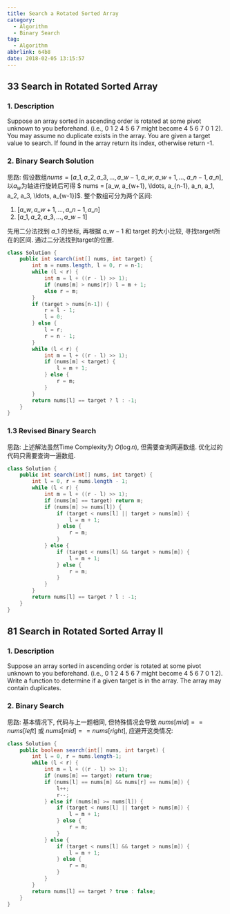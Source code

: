 ```yaml
---
title: Search a Rotated Sorted Array
category:
  - Algorithm
  - Binary Search
tag:
  - Algorithm
abbrlink: 64b8
date: 2018-02-05 13:15:57
---
```


## 33 Search in Rotated Sorted Array
### 1. Description
Suppose an array sorted in ascending order is rotated at some pivot unknown to you beforehand.
(i.e., 0 1 2 4 5 6 7 might become 4 5 6 7 0 1 2).
You may assume no duplicate exists in the array.
You are given a target value to search. If found in the array return its index, otherwise return -1.

### 2. Binary Search Solution
思路: 假设数组$nums = [a\_1, a\_2, a\_3, \ldots, a\_{w-1}, a\_w, a\_{w+1}, \ldots, a\_{n-1}, a\_n]$, 以$a_w$为轴进行旋转后可得 $ nums = [a\_w, a\_{w+1}, \ldots, a\_{n-1}, a\_n, a\_1, a\_2, a\_3, \ldots, a\_{w-1}]$. 整个数组可分为两个区间:
1. $[a\_w, a\_{w+1}, \ldots, a\_{n-1}, a\_n]$
2. $[a\_1, a\_2, a\_3, \ldots, a\_{w-1}]$

先用二分法找到 $a\_1$ 的坐标, 再根据 $a\_{w-1}$ 和 target 的大小比较, 寻找target所在的区间. 通过二分法找到target的位置.
```java
class Solution {
    public int search(int[] nums, int target) {
        int n = nums.length, l = 0, r = n-1;
        while (l < r) {
            int m = l + ((r - l) >> 1);
            if (nums[m] > nums[r]) l = m + 1;
            else r = m;
        }
        if (target > nums[n-1]) {
            r = l - 1;
            l = 0;
        } else {
            l = r;
            r = n - 1;
        }
        while (l < r) {
            int m = l + ((r - l) >> 1);
            if (nums[m] < target) {
                l = m + 1;
            } else {
                r = m;
            }
        }
        return nums[l] == target ? l : -1;
    }
}
```

### 1.3 Revised Binary Search
思路: 上述解法虽然Time Complexity为 $O(\log{n})$, 但需要查询两遍数组. 优化过的代码只需要查询一遍数组.
```java
class Solution {
    public int search(int[] nums, int target) {
        int l = 0, r = nums.length - 1;
        while (l < r) {
            int m = l + ((r - l) >> 1);
            if (nums[m] == target) return m;
            if (nums[m] >= nums[l]) {
                if (target < nums[l] || target > nums[m]) {
                    l = m + 1;
                } else {
                    r = m;
                }
            } else {
                if (target < nums[l] && target > nums[m]) {
                    l = m + 1;
                } else {
                    r = m;
                }
            }
        }
        return nums[l] == target ? l : -1;
    }
}
```


## 81 Search in Rotated Sorted Array II
### 1. Description
Suppose an array sorted in ascending order is rotated at some pivot unknown to you beforehand. (i.e., 0 1 2 4 5 6 7 might become 4 5 6 7 0 1 2).
Write a function to determine if a given target is in the array. The array may contain duplicates.

### 2. Binary Search
思路: 基本情况下, 代码与上一题相同, 但特殊情况会导致 $nums[mid] == nums[left]$ 或 $nums[mid] == nums[right]$, 应避开这类情况:
```java
class Solution {
    public boolean search(int[] nums, int target) {
        int l = 0, r = nums.length-1;
        while (l < r) {
            int m = l + ((r - l) >> 1);
            if (nums[m] == target) return true;
            if (nums[l] == nums[m] && nums[r] == nums[m]) {
                l++;
                r--;
            } else if (nums[m] >= nums[l]) {
                if (target < nums[l] || target > nums[m]) {
                    l = m + 1;
                } else {
                    r = m;
                }
            } else {
                if (target < nums[l] && target > nums[m]) {
                    l = m + 1;
                } else {
                    r = m;
                }
            }
        }
        return nums[l] == target ? true : false;
    }
}
```
